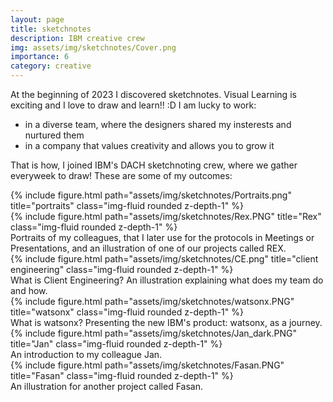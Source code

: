 ```yaml
---
layout: page
title: sketchnotes
description: IBM creative crew
img: assets/img/sketchnotes/Cover.png
importance: 6
category: creative
---
```


At the beginning of 2023 I discovered sketchnotes. Visual Learning is exciting and I love to draw and learn!! :D I am lucky to work:
* in a diverse team, where the designers shared my insterests and nurtured them
* in a company that values creativity and allows you to grow it

That is how, I joined IBM's DACH sketchnoting crew, where we gather everyweek to draw! These are some of my outcomes:

<div class="row">
    <div class="col-sm mt-3 mt-md-0">
        {% include figure.html path="assets/img/sketchnotes/Portraits.png" title="portraits" class="img-fluid rounded z-depth-1" %}
    </div>
    <div class="col-sm mt-3 mt-md-0">
        {% include figure.html path="assets/img/sketchnotes/Rex.PNG" title="Rex" class="img-fluid rounded z-depth-1" %}
    </div>
</div>
<div class="caption">
    Portraits of my colleagues, that I later use for the protocols in Meetings or Presentations, and an illustration of one of our projects called REX.
</div>


<div class="row">
    <div class="col-sm mt-3 mt-md-0">
        {% include figure.html path="assets/img/sketchnotes/CE.png" title="client engineering" class="img-fluid rounded z-depth-1" %}
    </div>
</div>
<div class="caption">
    What is Client Engineering? An illustration explaining what does my team do and how.
</div>

<div class="row">
    <div class="col-sm mt-3 mt-md-0">
        {% include figure.html path="assets/img/sketchnotes/watsonx.PNG" title="watsonx" class="img-fluid rounded z-depth-1" %}
    </div>
</div>
<div class="caption">
    What is watsonx? Presenting the new IBM's product: watsonx, as a journey.
</div>



<div class="row">
    <div class="col-sm mt-3 mt-md-0">
        {% include figure.html path="assets/img/sketchnotes/Jan_dark.PNG" title="Jan" class="img-fluid rounded z-depth-1" %}
    </div>
</div>
<div class="caption">
    An introduction to my colleague Jan.
</div>

<div class="row">
    <div class="col-sm mt-3 mt-md-0">
        {% include figure.html path="assets/img/sketchnotes/Fasan.PNG" title="Fasan" class="img-fluid rounded z-depth-1" %}
    </div>
</div>
<div class="caption">
    An illustration for another project called Fasan.
</div>

